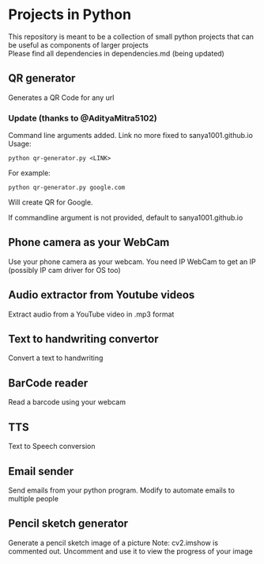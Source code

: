 # Projects in Python
This repository is meant to be a collection of small python projects that can be useful as components of larger projects     
Please find all dependencies in dependencies.md (being updated)

## QR generator
Generates a QR Code for any url

### Update (thanks to @AdityaMitra5102)
Command line arguments added. Link no more fixed to sanya1001.github.io <br>
Usage:
```
python qr-generator.py <LINK>
```
For example:
```
python qr-generator.py google.com
``` 
Will create QR for Google.

If commandline argument is not provided, default to sanya1001.github.io   

## Phone camera as your WebCam
Use your phone camera as your webcam.
You need IP WebCam to get an IP (possibly IP cam driver for OS too)

## Audio extractor from Youtube videos
Extract audio from a YouTube video in .mp3 format

## Text to handwriting convertor
Convert a text to handwriting

## BarCode reader
Read a barcode using your webcam

## TTS
Text to Speech conversion

## Email sender
Send emails from your python program. Modify to automate emails to multiple people

## Pencil sketch generator
Generate a pencil sketch image of a picture
Note: cv2.imshow is commented out. Uncomment and use it to view the progress of your image     
